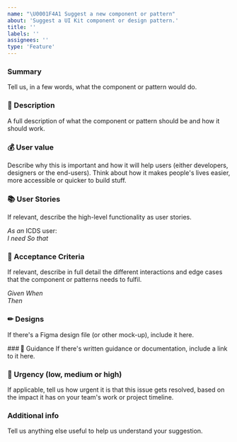 ```yaml
---
name: "\U0001F4A1 Suggest a new component or pattern"
about: 'Suggest a UI Kit component or design pattern.'
title: ''
labels: ''
assignees: ''
type: 'Feature'
---
```


### Summary 
Tell us, in a few words, what the component or pattern would do. 

### 💬 Description 
A full description of what the component or pattern should be and how it should work. 

### 💰 User value 
Describe why this is important and how it will help users (either developers, designers or the end-users). Think about how it makes people's lives easier, more accessible or quicker to build stuff. 

### 📚 User Stories 
If relevant, describe the high-level functionality as user stories. 

*As an* ICDS user:  
*I need* 
*So that*  

### 📝 Acceptance Criteria  
If relevant, describe in full detail the different interactions and edge cases that the component or patterns needs to fulfil. 

*Given* 
*When*  
*Then* 

### ✏ Designs 
If there's a Figma design file (or other mock-up), include it here. 

### 🧾 Guidance 
If there's written guidance or documentation, include a link to it here.  

### 🚨 Urgency (low, medium or high)
If applicable, tell us how urgent it is that this issue gets resolved, based on the impact it has on your team's work or project timeline.

<!--
- Low = Does not have significant impact and can be addressed at a convenient time without causing delays.
- Medium = Has moderate impact and should be addressed soon to avoid potential delays or complications.
- High = A critical issue which has significant impact and needs immediate attention to prevent major delays or blockers.
-->

### Additional info 
Tell us anything else useful to help us understand your suggestion. 